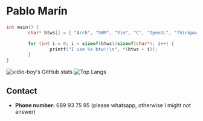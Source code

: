 # Pablo Marín

```cpp
int main() {
        char* btws[] = { "Arch", "DWM", "Vim", "C", "OpenGL", "Thinkpad", "tabstop=8" };

        for (int i = 0; i < sizeof(btws)/sizeof(char*); i++) {
                printf("I use %s btw!!\n", *(btws + i));
        }
}
```

![vidio-boy's GitHub stats](https://github-readme-stats.vercel.app/api?username=trmaa&show_icons=true&theme=dark)
![Top Langs](https://github-readme-stats.vercel.app/api/top-langs/?username=trmaa\&layout=compact&theme=dark)
<!--[![trophy](https://github-profile-trophy.vercel.app/?username=ryo-ma&theme=onedark)](https://github.com/ryo-ma/github-profile-trophy)
![Top Langs](https://github-readme-stats.vercel.app/api/top-langs/?username=trmaa\&layout=compact&theme=dark)-->

## Contact

- **Phone number:** 689 93 75 95 (please whatsapp, otherwise I might not answer)

<!--
**trmaa/trmaa** is a ✨ _special_ ✨ repository because its `README.md` (this file) appears on your GitHub profile.

Here are some ideas to get you started:

- 🔭 I’m currently working on ...
- 🌱 I’m currently learning ...
- 👯 I’m looking to collaborate on ...
- 🤔 I’m looking for help with ...
- 💬 Ask me about ...
- 📫 How to reach me: ...
- 😄 Pronouns: ...
- ⚡ Fun fact: ...
-->
